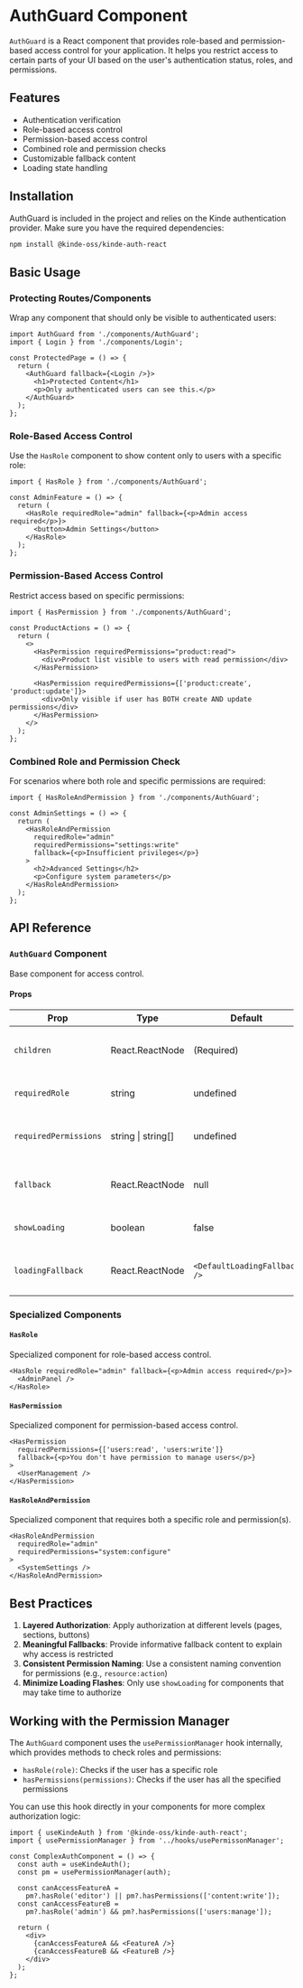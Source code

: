 # AuthGuard Component

`AuthGuard` is a React component that provides role-based and permission-based access control for your application. It helps you restrict access to certain parts of your UI based on the user's authentication status, roles, and permissions.

## Features

- Authentication verification
- Role-based access control
- Permission-based access control
- Combined role and permission checks
- Customizable fallback content
- Loading state handling

## Installation

AuthGuard is included in the project and relies on the Kinde authentication provider. Make sure you have the required dependencies:

```bash
npm install @kinde-oss/kinde-auth-react
```

## Basic Usage

### Protecting Routes/Components

Wrap any component that should only be visible to authenticated users:

```tsx
import AuthGuard from './components/AuthGuard';
import { Login } from './components/Login';

const ProtectedPage = () => {
  return (
    <AuthGuard fallback={<Login />}>
      <h1>Protected Content</h1>
      <p>Only authenticated users can see this.</p>
    </AuthGuard>
  );
};
```

### Role-Based Access Control

Use the `HasRole` component to show content only to users with a specific role:

```tsx
import { HasRole } from './components/AuthGuard';

const AdminFeature = () => {
  return (
    <HasRole requiredRole="admin" fallback={<p>Admin access required</p>}>
      <button>Admin Settings</button>
    </HasRole>
  );
};
```

### Permission-Based Access Control

Restrict access based on specific permissions:

```tsx
import { HasPermission } from './components/AuthGuard';

const ProductActions = () => {
  return (
    <>
      <HasPermission requiredPermissions="product:read">
        <div>Product list visible to users with read permission</div>
      </HasPermission>

      <HasPermission requiredPermissions={['product:create', 'product:update']}>
        <div>Only visible if user has BOTH create AND update permissions</div>
      </HasPermission>
    </>
  );
};
```

### Combined Role and Permission Check

For scenarios where both role and specific permissions are required:

```tsx
import { HasRoleAndPermission } from './components/AuthGuard';

const AdminSettings = () => {
  return (
    <HasRoleAndPermission
      requiredRole="admin"
      requiredPermissions="settings:write"
      fallback={<p>Insufficient privileges</p>}
    >
      <h2>Advanced Settings</h2>
      <p>Configure system parameters</p>
    </HasRoleAndPermission>
  );
};
```

## API Reference

### `AuthGuard` Component

Base component for access control.

#### Props

| Prop                  | Type               | Default                      | Description                              |
| --------------------- | ------------------ | ---------------------------- | ---------------------------------------- |
| `children`            | React.ReactNode    | (Required)                   | Content to render when access is granted |
| `requiredRole`        | string             | undefined                    | Role required to access content          |
| `requiredPermissions` | string \| string[] | undefined                    | Permission(s) required to access content |
| `fallback`            | React.ReactNode    | null                         | Content to display when access is denied |
| `showLoading`         | boolean            | false                        | Whether to show loading state            |
| `loadingFallback`     | React.ReactNode    | `<DefaultLoadingFallback />` | Content to display during loading        |

### Specialized Components

#### `HasRole`

Specialized component for role-based access control.

```tsx
<HasRole requiredRole="admin" fallback={<p>Admin access required</p>}>
  <AdminPanel />
</HasRole>
```

#### `HasPermission`

Specialized component for permission-based access control.

```tsx
<HasPermission
  requiredPermissions={['users:read', 'users:write']}
  fallback={<p>You don't have permission to manage users</p>}
>
  <UserManagement />
</HasPermission>
```

#### `HasRoleAndPermission`

Specialized component that requires both a specific role and permission(s).

```tsx
<HasRoleAndPermission
  requiredRole="admin"
  requiredPermissions="system:configure"
>
  <SystemSettings />
</HasRoleAndPermission>
```

## Best Practices

1. **Layered Authorization**: Apply authorization at different levels (pages, sections, buttons)
2. **Meaningful Fallbacks**: Provide informative fallback content to explain why access is restricted
3. **Consistent Permission Naming**: Use a consistent naming convention for permissions (e.g., `resource:action`)
4. **Minimize Loading Flashes**: Only use `showLoading` for components that may take time to authorize

## Working with the Permission Manager

The `AuthGuard` component uses the `usePermissionManager` hook internally, which provides methods to check roles and permissions:

- `hasRole(role)`: Checks if the user has a specific role
- `hasPermissions(permissions)`: Checks if the user has all the specified permissions

You can use this hook directly in your components for more complex authorization logic:

```tsx
import { useKindeAuth } from '@kinde-oss/kinde-auth-react';
import { usePermissionManager } from '../hooks/usePermissonManager';

const ComplexAuthComponent = () => {
  const auth = useKindeAuth();
  const pm = usePermissionManager(auth);

  const canAccessFeatureA =
    pm?.hasRole('editor') || pm?.hasPermissions(['content:write']);
  const canAccessFeatureB =
    pm?.hasRole('admin') && pm?.hasPermissions(['users:manage']);

  return (
    <div>
      {canAccessFeatureA && <FeatureA />}
      {canAccessFeatureB && <FeatureB />}
    </div>
  );
};
```

